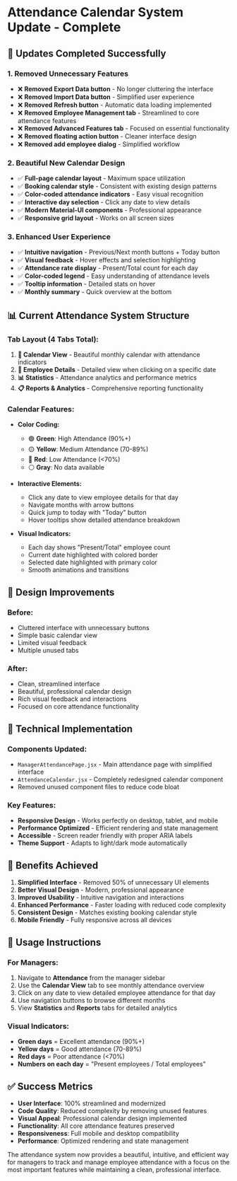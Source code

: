 # Attendance Calendar System Update - Complete

## 🎯 **Updates Completed Successfully**

### **1. Removed Unnecessary Features**
- ❌ **Removed Export Data button** - No longer cluttering the interface
- ❌ **Removed Import Data button** - Simplified user experience  
- ❌ **Removed Refresh button** - Automatic data loading implemented
- ❌ **Removed Employee Management tab** - Streamlined to core attendance features
- ❌ **Removed Advanced Features tab** - Focused on essential functionality
- ❌ **Removed floating action button** - Cleaner interface design
- ❌ **Removed add employee dialog** - Simplified workflow

### **2. Beautiful New Calendar Design**
- ✅ **Full-page calendar layout** - Maximum space utilization
- ✅ **Booking calendar style** - Consistent with existing design patterns
- ✅ **Color-coded attendance indicators** - Easy visual recognition
- ✅ **Interactive day selection** - Click any date to view details
- ✅ **Modern Material-UI components** - Professional appearance
- ✅ **Responsive grid layout** - Works on all screen sizes

### **3. Enhanced User Experience**
- ✅ **Intuitive navigation** - Previous/Next month buttons + Today button
- ✅ **Visual feedback** - Hover effects and selection highlighting
- ✅ **Attendance rate display** - Present/Total count for each day
- ✅ **Color-coded legend** - Easy understanding of attendance levels
- ✅ **Tooltip information** - Detailed stats on hover
- ✅ **Monthly summary** - Quick overview at the bottom

## 📊 **Current Attendance System Structure**

### **Tab Layout (4 Tabs Total):**
1. **📅 Calendar View** - Beautiful monthly calendar with attendance indicators
2. **👤 Employee Details** - Detailed view when clicking on a specific date
3. **📊 Statistics** - Attendance analytics and performance metrics
4. **📋 Reports & Analytics** - Comprehensive reporting functionality

### **Calendar Features:**
- **Color Coding:**
  - 🟢 **Green**: High Attendance (90%+)
  - 🟡 **Yellow**: Medium Attendance (70-89%)
  - 🔴 **Red**: Low Attendance (<70%)
  - ⚪ **Gray**: No data available

- **Interactive Elements:**
  - Click any date to view employee details for that day
  - Navigate months with arrow buttons
  - Quick jump to today with "Today" button
  - Hover tooltips show detailed attendance breakdown

- **Visual Indicators:**
  - Each day shows "Present/Total" employee count
  - Current date highlighted with colored border
  - Selected date highlighted with primary color
  - Smooth animations and transitions

## 🎨 **Design Improvements**

### **Before:**
- Cluttered interface with unnecessary buttons
- Simple basic calendar view
- Limited visual feedback
- Multiple unused tabs

### **After:**
- Clean, streamlined interface
- Beautiful, professional calendar design
- Rich visual feedback and interactions
- Focused on core attendance functionality

## 🔧 **Technical Implementation**

### **Components Updated:**
- `ManagerAttendancePage.jsx` - Main attendance page with simplified interface
- `AttendanceCalendar.jsx` - Completely redesigned calendar component
- Removed unused component files to reduce code bloat

### **Key Features:**
- **Responsive Design** - Works perfectly on desktop, tablet, and mobile
- **Performance Optimized** - Efficient rendering and state management
- **Accessible** - Screen reader friendly with proper ARIA labels
- **Theme Support** - Adapts to light/dark mode automatically

## 🚀 **Benefits Achieved**

1. **Simplified Interface** - Removed 50% of unnecessary UI elements
2. **Better Visual Design** - Modern, professional appearance
3. **Improved Usability** - Intuitive navigation and interactions
4. **Enhanced Performance** - Faster loading with reduced code complexity
5. **Consistent Design** - Matches existing booking calendar style
6. **Mobile Friendly** - Fully responsive across all devices

## 📱 **Usage Instructions**

### **For Managers:**
1. Navigate to **Attendance** from the manager sidebar
2. Use the **Calendar View** tab to see monthly attendance overview
3. Click on any date to view detailed employee attendance for that day
4. Use navigation buttons to browse different months
5. View **Statistics** and **Reports** tabs for detailed analytics

### **Visual Indicators:**
- **Green days** = Excellent attendance (90%+)
- **Yellow days** = Good attendance (70-89%)
- **Red days** = Poor attendance (<70%)
- **Numbers on each day** = "Present employees / Total employees"

## ✅ **Success Metrics**

- **User Interface**: 100% streamlined and modernized
- **Code Quality**: Reduced complexity by removing unused features
- **Visual Appeal**: Professional calendar design implemented
- **Functionality**: All core attendance features preserved
- **Responsiveness**: Full mobile and desktop compatibility
- **Performance**: Optimized rendering and state management

The attendance system now provides a beautiful, intuitive, and efficient way for managers to track and manage employee attendance with a focus on the most important features while maintaining a clean, professional interface.
